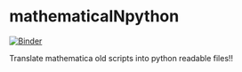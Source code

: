 # mathematicaINpython

[![Binder](https://mybinder.org/badge_logo.svg)](https://mybinder.org/v2/gh/javitausia/mathematicaINpython/HEAD)

Translate mathematica old scripts into python readable files!!
